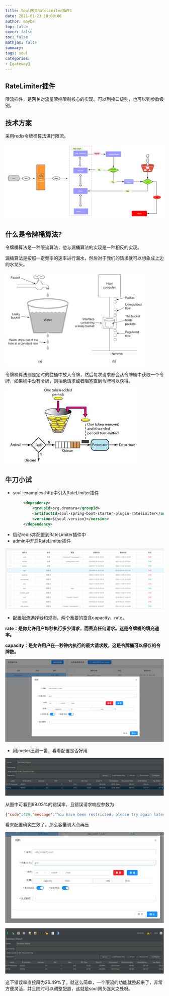 ```yaml
---
title: Soul网关RateLimiter插件1
date: 2021-01-23 10:00:06
author: maybe
top: false
cover: false
toc: false
mathjax: false
summary:
tags: soul
categories:
- [gateway]
---
```


## RateLimiter插件

限流插件，是网关对流量管控限制核心的实现。可以到接口级别，也可以到参数级别。

## 技术方案

采用redis令牌桶算法进行限流。

![limiting.png](/medias/assets//20210123223018-fa0q0ss-limiting.png)

## 什么是令牌桶算法?

令牌桶算法是一种限流算法，他与漏桶算法的实现是一种相反的实现。

漏桶算法是按照一定频率的速率进行漏水，然后对于我们的请求就可以想象成上边的水龙头。

![00831rSTly1gdnjduhuivj30cb08b74u.jpg](/medias/assets//20210123224741-eyjf3bv-00831rSTly1gdnjduhuivj30cb08b74u.jpg)

令牌桶算法则是定时的往桶中放入令牌，然后每次请求都会从令牌桶中获取一个令牌，如果桶中没有令牌，则拒绝请求或者阻塞直到令牌可以获得。

![00831rSTly1gdnjhiarxgj30bp06pwek.jpg](/medias/assets//20210123224827-hu1tklg-00831rSTly1gdnjhiarxgj30bp06pwek.jpg)

## 牛刀小试

* soul-examples-http中引入RateLimiter插件

```xml
        <dependency>
            <groupId>org.dromara</groupId>
            <artifactId>soul-spring-boot-starter-plugin-ratelimiter</artifactId>
            <version>${soul.version}</version>
        </dependency>
```

* 启动redis并配置到RateLimiter插件中
* admin中开启RateLimiter插件

![微信截图20210123225355.png](/medias/assets//20210123225914-6aq1hcp-%E5%BE%AE%E4%BF%A1%E6%88%AA%E5%9B%BE_20210123225355.png)

* 配置限流选择器和规则，两个重要的蚕食capacity、rate。

**rate：是你允许用户每秒执行多少请求，而丢弃任何请求。这是令牌桶的填充速率。**

**capacity：是允许用户在一秒钟内执行的最大请求数。这是令牌桶可以保存的令牌数。**

![微信截图20210123225640.png](/medias/assets//20210123230000-t65v5sm-%E5%BE%AE%E4%BF%A1%E6%88%AA%E5%9B%BE_20210123225640.png)

* 用jmeter压测一番，看看配置是否好用

![微信截图20210123230854.png](/medias/assets//20210123230924-4raiu8r-%E5%BE%AE%E4%BF%A1%E6%88%AA%E5%9B%BE_20210123230854.png)

从图中可看到99.03%的错误率，且错误请求响应参数为

```json
{"code":429,"message":"You have been restricted, please try again later!","data":null}
```

看来配置确实生效了。那么容量调大点再压

![1113.png](/medias/assets//20210123231710-d6ewkti-1113.png)

![4441.png](/medias/assets//20210123231722-yah20mv-4441.png)

这下错误率直接降为26.49%了。就这么简单，一个限流的功能就整起来了，非常方便灵活，并且随时可以调整配置，这就是soul网关强大之处呀。
